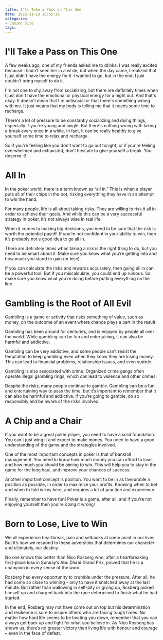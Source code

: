 ```yaml
---
title: I'll Take a Pass on This One 
date: 2022-11-19 18:55:29
categories:
- Casino Site
tags:
---
```



#  I'll Take a Pass on This One 

A few weeks ago, one of my friends asked me to drinks. I was really excited because I hadn't seen her in a while, but when the day came, I realized that I just didn't have the energy for it. I wanted to go, but in the end, I just couldn't bring myself to do it.

I'm not one to shy away from socializing, but there are definitely times when I just don't have the emotional or physical energy for a night out. And that's okay. It doesn't mean that I'm antisocial or that there's something wrong with me. It just means that my body is telling me that it needs some time to recharge.

There's a lot of pressure to be constantly socializing and doing things, especially if you're young and single. But there's nothing wrong with taking a break every once in a while. In fact, it can be really healthy to give yourself some time to relax and recharge.

So if you're feeling like you don't want to go out tonight, or if you're feeling overwhelmed and exhausted, don't hesitate to give yourself a break. You deserve it!

#  All In

In the poker world, there is a term known as “all in.” This is when a player puts all of their chips in the pot, risking everything they have in an attempt to win the hand.

For many people, life is all about taking risks. They are willing to risk it all in order to achieve their goals. And while this can be a very successful strategy in poker, it’s not always wise in real life.

When it comes to making big decisions, you need to be sure that the risk is worth the potential payoff. If you’re not confident in your ability to win, then it’s probably not a good idea to go all in.

There are definitely times when taking a risk is the right thing to do, but you need to be smart about it. Make sure you know what you’re getting into and how much you stand to gain (or lose).

If you can calculate the risks and rewards accurately, then going all in can be a powerful tool. But if you miscalculate, you could end up ruinous. So make sure you know what you’re doing before putting everything on the line.

#  Gambling is the Root of All Evil

Gambling is a game or activity that risks something of value, such as money, on the outcome of an event where chance plays a part in the result.

Gambling has been around for centuries, and is enjoyed by people all over the world. While gambling can be fun and entertaining, it can also be harmful and addictive.

Gambling can be very addictive, and some people can’t resist the temptation to keep gambling even when they know they are losing money. This can lead to financial problems, relationship issues, and even suicide.

Gambling is also associated with crime. Organized crime gangs often operate illegal gambling rings, which can lead to violence and other crimes.

Despite the risks, many people continue to gamble. Gambling can be a fun and entertaining way to pass the time, but it’s important to remember that it can also be harmful and addictive. If you’re going to gamble, do so responsibly and be aware of the risks involved.

#  A Chip and a Chair

If you want to be a great poker player, you need to have a solid foundation. You can't just wing it and expect to make money. You need to have a good understanding of the game and the strategies involved.

One of the most important concepts in poker is that of bankroll management. You need to know how much money you can afford to lose, and how much you should be aiming to win. This will help you to stay in the game for the long haul, and improve your chances of success.

Another important concept is position. You want to be in as favourable a position as possible, in order to maximise your profits. Knowing when to bet and when to fold is key here, and requires a lot of practice and experience.

Finally, remember to have fun! Poker is a game, after all, and if you're not enjoying yourself then you're doing it wrong!

#  Born to Lose, Live to Win

We all experience heartbreak, pain and setbacks at some point in our lives. But it’s how we respond to these adversities that determines our character and ultimately, our destiny.

No one knows this better than Nico Rosberg who, after a heartbreaking first-place loss in Sunday’s Abu Dhabi Grand Prix, proved that he is a champion in every sense of the word.

Rosberg had every opportunity to crumble under the pressure. After all, he had come so close to winning – only to have it snatched away at the last minute. But rather than wallowing in self-pity or giving up, Rosberg picked himself up and charged back into the race determined to finish what he had started.

In the end, Rosberg may not have come out on top but his determination and resilience is sure to inspire others who are facing tough times. No matter how hard life seems to be beating you down, remember that you can always get back up and fight for what you believe in. As Nico Rosberg has shown us, there’s no greater victory than living life with honour and courage – even in the face of defeat.